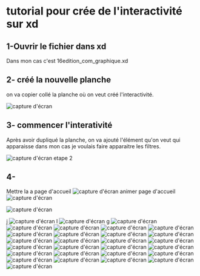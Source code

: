 # tutorial pour crée de l'interactivité sur xd
## 1-Ouvrir le fichier dans xd
Dans mon cas c'est 16edition_com_graphique.xd
 
## 2- créé la nouvelle planche

on va copier collé la planche où on veut créé l'interactivité.

![capture d'écran](media/capture_etape_1.gif)

## 3- commencer l'interativité
Après avoir dupliqué la planche, on va ajouté l'élément qu'on veut qui apparaisse dans mon cas je voulais faire apparaitre les filtres.


![capture d'écran etape 2](media/capture_etape_2.gif)

## 4- 
Mettre la a page d'accueil
![capture d'écran](media/ezgif.com-gif-maker7.gif)
animer page d'accueil
![capture d'écran](media/ezgif.com-gif-maker1.gif)

![capture d'écran](media/ezgif.com-gif-maker2.gif)

j
![capture d'écran](media/ezgif.com-gif-maker8.gif)
l
![capture d'écran](media/ezgif.com-gif-maker9.gif)
g
![capture d'écran](media/ezgif.com-gif-maker10.gif)
![capture d'écran](media/ezgif.com-gif-maker11.gif)
![capture d'écran](media/ezgif.com-gif-maker12.gif)
![capture d'écran](media/ezgif.com-gif-maker13.gif)
![capture d'écran](media/ezgif.com-gif-maker14.gif)
![capture d'écran](media/ezgif.com-gif-maker15.gif)
![capture d'écran](media/ezgif.com-gif-maker16.gif)
![capture d'écran](media/ezgif.com-gif-maker17.gif)
![capture d'écran](media/ezgif.com-gif-maker18.gif)
![capture d'écran](media/ezgif.com-gif-maker19.gif)
![capture d'écran](media/ezgif.com-gif-maker20.gif)
![capture d'écran](media/ezgif.com-gif-maker21.gif)
![capture d'écran](media/ezgif.com-gif-maker22.gif)
![capture d'écran](media/ezgif.com-gif-maker23.gif)
![capture d'écran](media/ezgif.com-gif-maker24.gif)
![capture d'écran](media/ezgif.com-gif-maker25.gif)
![capture d'écran](media/ezgif.com-gif-maker26.gif)
![capture d'écran](media/ezgif.com-gif-maker27.gif)
![capture d'écran](media/ezgif.com-gif-maker28.gif)
![capture d'écran](media/ezgif.com-gif-maker29.gif)
![capture d'écran](media/ezgif.com-gif-maker30.gif)
![capture d'écran](media/ezgif.com-gif-maker31.gif)
![capture d'écran](media/ezgif.com-gif-maker32.gif)
![capture d'écran](media/ezgif.com-gif-maker33.gif)
![capture d'écran](media/ezgif.com-gif-maker34.gif)
![capture d'écran](media/ezgif.com-gif-maker35.gif)
